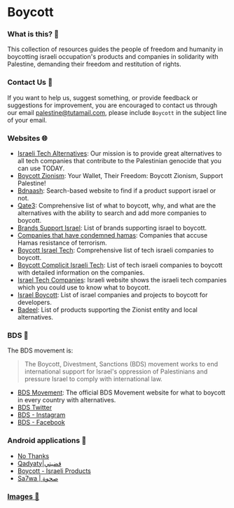 # Boycott

### What is this? 📌
This collection of resources guides the people of freedom and humanity in boycotting israeli occupation's products and companies in solidarity with Palestine, demanding their freedom and restitution of rights.

### Contact Us 📧
If you want to help us, suggest something, or provide feedback or suggestions for improvement, you are encouraged to contact us through our email <palestine@tutamail.com>, please include `Boycott` in the subject line of your email.

### Websites 🌐
- [Israeli Tech Alternatives](https://www.israelitechalternatives.com/): Our mission is to provide great alternatives to all tech companies that contribute to the Palestinian genocide that you can use TODAY.
- [Boycott Zionism](https://www.boycotzionism.com/): Your Wallet, Their Freedom: Boycott Zionism, Support Palestine!
- [Bdnaash](https://bdnaash.com/): Search-based website to find if a product support israel or not.
- [Qate3](https://www.qate3-israel.com/): Comprehensive list of what to boycott, why, and what are the alternatives with the ability to search and add more companies to boycott.
- [Brands Support Israel](https://theislamicinformation.com/news/list-of-brands-supporting-israel/): List of brands supporting israel to boycott.
- [Companies that have condemned hamas](https://som.yale.edu/story/2023/list-companies-have-condemned-hamas-terrorist-attack-israel): Companies that accuse Hamas resistance of terrorism.
- [Boycott Israel Tech](https://boycottisraelitech.com/): Comprehensive list of tech israeli companies to boycott.
- [Boycott Complicit Israeli Tech](https://genocide.vc/bit/): List of tech israeli companies to boycott with detailed information on the companies.
- [Israel Tech Companies](https://buyisraelitech.com/): Israeli website shows the israeli tech companies which you could use to know what to boycott.
- [Israel Boycott](https://github.com/lirantal/awesome-opensource-israel#companies): List of israel companies and projects to boycott for developers.
- [Badeel](https://badeel.wiki/): List of products supporting the Zionist entity and local alternatives.

### BDS 🛑
The BDS movement is:
> The Boycott, Divestment, Sanctions (BDS) movement works to end international support for Israel's oppression of Palestinians and pressure Israel to comply with international law.
- [BDS Movement](https://bdsmovement.net/get-involved/what-to-boycott): The official BDS Movement website for what to boycott in every country with alternatives.
- [BDS Twitter](https://twitter.com/bdsmovement)
- [BDS - Instagram](https://www.instagram.com/bdsnationalcommittee/)
- [BDS - Facebook](https://www.facebook.com/BDSNationalCommittee)

### Android applications 📱
- [No Thanks](https://play.google.com/store/apps/details?id=com.bashsoftware.boycott)
- [Qadyaty|قضيتي](https://play.google.com/store/apps/details?id=hasnaa.ms_tree.qadyaty)
- [Boycott - Israeli Products](https://play.google.com/store/apps/details?id=com.erbasaran.boycott)
- [Sa7wa | صحوة](https://play.google.com/store/apps/details?id=com.agsoft.ps_product_barcode_search)

### [Images 📸](https://github.com/FreePalestine1948/Boycott/blob/main/Images.md)
